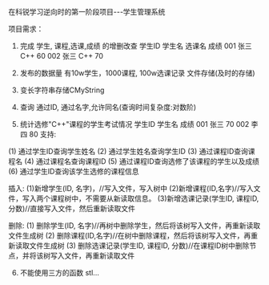 在科锐学习逆向时的第一阶段项目---学生管理系统

项目需求：
1. 完成 学生, 课程,选课,成绩 的增删改查
学生ID  学生名   选课名    成绩
001     张三     C++       60
002     张三     C++       70
	
2. 发布的数据量 有10w学生，1000课程,
               100w选课记录 
      文件存储(及时的存储)

3. 变长字符串存储CMyString

4. 查询 通过ID, 通过名字,允许同名(查询时间复杂度:对数阶)

5. 统计选修"C++"课程的学生考试情况
  学生ID  学生名    成绩
  001     张三      70
  002     李四      80
  支持:

(1) 通过学生ID查询学生姓名
(2) 通过学生姓名查询学生ID
(3) 通过课程ID查询课程名
(4) 通过课程名查询课程ID
(5) 通过课程ID查询选修了该课程的学生以及成绩
(6) 通过学生ID查询该学生选修的课程信息 

插入:
(1)新增学生(ID, 名字)，//写入文件，写入树中
(2)新增课程(ID,名字)//写入文件，写入两个课程树中，不需要从新读取信息。
(3)新增选课记录(学生ID, 课程ID, 分数)//直接写入文件，然后重新读取文件

删除:
(1) 删除学生(ID, 名字)//再树中删除学生，然后将该树写入文件，再重新读取文件生成树
(2) 删除课程(ID,名字)//在树中删除课程，然后将该树写入文件，再重新读取文件生成树
(3) 删除选课记录(学生ID, 课程ID, 分数)//在课程ID树中删除节点，并将该树写入文件，再重新读取文件

6. 不能使用三方的函数 stl...
